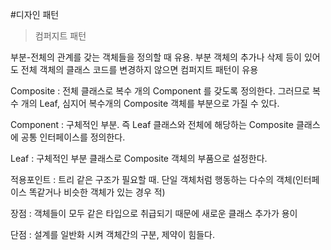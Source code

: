 #디자인 패턴

>컴퍼지트 패턴

부분-전체의 관계를 갖는 객체들을 정의할 때 유용. 부분 객체의 추가나 삭제 등이 있어도 전체 객체의 클래스 코드를 변경하지 않으면 컴퍼지트 패턴이 유용

Composite : 전체 클래스로 복수 개의 Component 를 갖도록 정의한다. 그러므로 복수 개의 Leaf, 심지어 복수개의 Composite 객체를 부분으로 가질 수 있다.

Component : 구체적인 부분. 즉 Leaf 클래스와 전체에 해당하는 Composite 클래스에 공통 인터페이스를 정의한다.

Leaf : 구체적인 부분 클래스로 Composite 객체의 부품으로 설정한다.

적용포인트 : 트리 같은 구조가 필요할 때. 단일 객체처럼 행동하는 다수의 객체(인터페이스 똑같거나 비슷한 객체가 있는 경우 적)

장점 : 객체들이 모두 같은 타입으로 취급되기 때문에 새로운 클래스 추가가 용이

단점 : 설계를 일반화 시켜 객체간의 구분, 제약이 힘들다.

